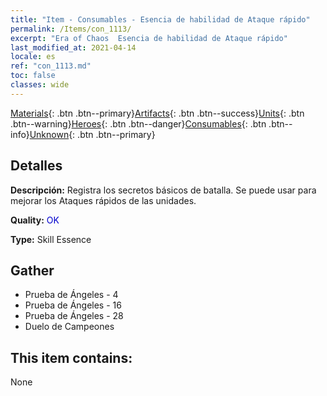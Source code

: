 ```yaml
---
title: "Item - Consumables - Esencia de habilidad de Ataque rápido"
permalink: /Items/con_1113/
excerpt: "Era of Chaos  Esencia de habilidad de Ataque rápido"
last_modified_at: 2021-04-14
locale: es
ref: "con_1113.md"
toc: false
classes: wide
---
```

 [Materials](/es/Items/){: .btn .btn--primary}[Artifacts](/es/Items/Artifacts/){: .btn .btn--success}[Units](/es/Items/Units/){: .btn .btn--warning}[Heroes](/es/Items/Heroes/){: .btn .btn--danger}[Consumables](/es/Items/Consumables/){: .btn .btn--info}[Unknown](/es/Items/Unknown/){: .btn .btn--primary}

## Detalles
 **Descripción:** Registra los secretos básicos de batalla. Se puede usar para mejorar los Ataques rápidos de las unidades.

 **Quality:** <span style="color: #0000CD">OK</span>

 **Type:** Skill Essence

## Gather

*    Prueba de Ángeles - 4 
*    Prueba de Ángeles - 16 
*    Prueba de Ángeles - 28 
*    Duelo de Campeones 

## This item contains:

  None

